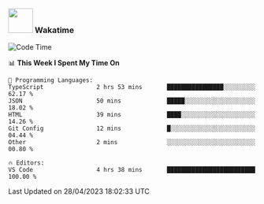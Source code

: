 ### <img src="https://media.giphy.com/media/VgCDAzcKvsR6OM0uWg/giphy.gif" width="50"> Wakatime

  <!--START_SECTION:waka-->
![Code Time](http://img.shields.io/badge/Code%20Time-1%2C384%20hrs%2014%20mins-blue)

📊 **This Week I Spent My Time On** 

```text
💬 Programming Languages: 
TypeScript               2 hrs 53 mins       ████████████████░░░░░░░░░   62.17 % 
JSON                     50 mins             █████░░░░░░░░░░░░░░░░░░░░   18.02 % 
HTML                     39 mins             ████░░░░░░░░░░░░░░░░░░░░░   14.26 % 
Git Config               12 mins             █░░░░░░░░░░░░░░░░░░░░░░░░   04.44 % 
Other                    2 mins              ░░░░░░░░░░░░░░░░░░░░░░░░░   00.80 % 

🔥 Editors: 
VS Code                  4 hrs 38 mins       █████████████████████████   100.00 % 
```


 Last Updated on 28/04/2023 18:02:33 UTC
<!--END_SECTION:waka-->
